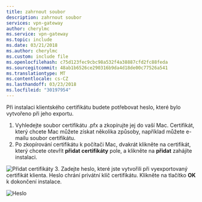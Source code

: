 ```yaml
---
title: zahrnout soubor
description: zahrnout soubor
services: vpn-gateway
author: cherylmc
ms.service: vpn-gateway
ms.topic: include
ms.date: 03/21/2018
ms.author: cherylmc
ms.custom: include file
ms.openlocfilehash: c75d123fec9cbc98a532f4a38887cfd2fc88feda
ms.sourcegitcommit: 48ab1b6526ce290316b9da4d18de00c77526a541
ms.translationtype: MT
ms.contentlocale: cs-CZ
ms.lasthandoff: 03/23/2018
ms.locfileid: "30197954"
---
```

Při instalaci klientského certifikátu budete potřebovat heslo, které bylo vytvořeno při jeho exportu.

1. Vyhledejte soubor certifikátu .pfx a zkopírujte jej do vaší Mac. Certifikát, který chcete Mac můžete získat několika způsoby, například můžete e-mailu soubor certifikátu.
2. Po zkopírování certifikátu k počítači Mac, dvakrát klikněte na certifikát, který chcete otevřít **přidat certifikáty** pole, a klikněte na **přidat** zahájíte instalaci.

  ![Přidat certifikáty](./media/vpn-gateway-certificates-install-mac-client-cert-include/addcert.png)
3. Zadejte heslo, které jste vytvořili při vyexportovaný certifikát klienta. Heslo chrání privátní klíč certifikátu. Klikněte na tlačítko **OK** k dokončení instalace.

  ![Heslo](./media/vpn-gateway-certificates-install-mac-client-cert-include/password.png)